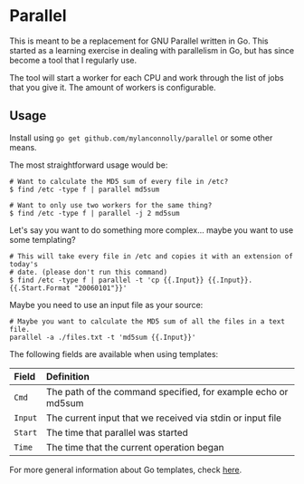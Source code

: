 # Parallel

This is meant to be a replacement for GNU Parallel written in Go. This started
as a learning exercise in dealing with parallelism in Go, but has since become
a tool that I regularly use.

The tool will start a worker for each CPU and work through the list of jobs that
you give it. The amount of workers is configurable.

## Usage

Install using `go get github.com/mylanconnolly/parallel` or some other means.

The most straightforward usage would be:

```shell
# Want to calculate the MD5 sum of every file in /etc?
$ find /etc -type f | parallel md5sum

# Want to only use two workers for the same thing?
$ find /etc -type f | parallel -j 2 md5sum
```

Let's say you want to do something more complex... maybe you want to use some
templating?

```shell
# This will take every file in /etc and copies it with an extension of today's
# date. (please don't run this command)
$ find /etc -type f | parallel -t 'cp {{.Input}} {{.Input}}.{{.Start.Format "20060101"}}'
```

Maybe you need to use an input file as your source:

```shell
# Maybe you want to calculate the MD5 sum of all the files in a text file.
parallel -a ./files.txt -t 'md5sum {{.Input}}'
```

The following fields are available when using templates:

| Field   | Definition                                                    |
| :------ | :------------------------------------------------------------ |
| `Cmd`   | The path of the command specified, for example echo or md5sum |
| `Input` | The current input that we received via stdin or input file    |
| `Start` | The time that parallel was started                            |
| `Time`  | The time that the current operation began                     |

For more general information about Go templates, check
[here](https://golang.org/pkg/text/template/#pkg-overview).
